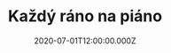 ---
title: Každý ráno na piáno
status: Published
date: 2020-07-01T12:00:00.000Z
text: |-
  Každý ráno na piáno hraje Jack,\
  hraje Jack\
  každý ráno na piáno hraje Jack,\
  hraje Jack,\
  honky-tonk, honky-tonk,\
  honky-tonky blues.

  Každý ráno na piáno hraje Jack,\
  každý ráno na piáno hraje Jack,\
  honky-tonk, honky-tonk,\
  honky-tonky blues.

  Nikomu v domě nevadí,\
  že to piáno neladí,\
  když hraje Jack,\
  jak už jsem řek,\
  svý honky tonky blues.

  Každý ráno na piáno hraje Jack,\
  hraje Jack\
  každý ráno na piáno hraje Jack,\
  hraje Jack,\
  honky-tonk, honky-tonk,\
  honky-tonky blues.

  Nikomu v domě nevadí,\
  že to piáno neladí,\
  když hraje Jack,\
  jak už jsem řek,\
  svý honky tonky blues.

  Každý ráno na piáno hraje Jack,\
  hraje Jack\
  každý ráno na piáno hraje Jack,\
  hraje Jack,\
  honky-tonk, honky-tonk,\
  honky-tonky blues.
---